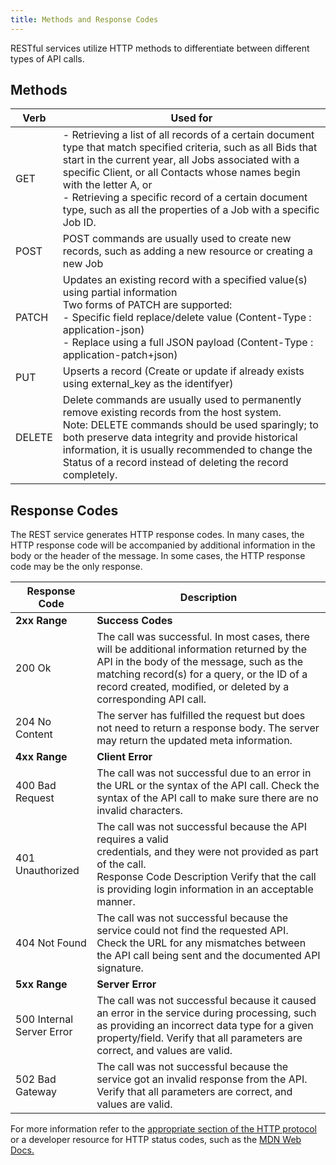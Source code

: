 ```yaml
---
title: Methods and Response Codes
---
```


RESTful services utilize HTTP methods to differentiate between different types of API calls.

## Methods

| Verb   | Used for                                                                                                                                                                                                                                                                                                                                                                    |
| ------ | --------------------------------------------------------------------------------------------------------------------------------------------------------------------------------------------------------------------------------------------------------------------------------------------------------------------------------------------------------------------------- |
| GET    | - Retrieving a list of all records of a certain document type that match specified criteria, such as all Bids that start in the current year, all Jobs associated with a specific Client, or all Contacts whose names begin with the letter A, or<br>- Retrieving a specific record of a certain document type, such as all the properties of a Job with a specific Job ID. |
| POST   | POST commands are usually used to create new records, such as adding a new resource or creating a new Job                                                                                                                                                                                                                                                                   |
| PATCH  | Updates an existing record with a specified value(s) using partial information<br>Two forms of PATCH are supported:<br>- Specific field replace/delete value (Content-Type : application-json)<br>- Replace using a full JSON payload (Content-Type : application-patch+json)                                                                                               |
| PUT    | Upserts a record (Create or update if already exists using external_key as the identifyer)                                                                                                                                                                                                                                                                                  |
| DELETE | Delete commands are usually used to permanently remove existing records from the host system.   <br>Note: DELETE commands should be used sparingly; to both preserve data integrity and provide historical information, it is usually recommended to change the Status of a record instead of deleting the record completely.                                               |

## Response Codes

The REST service generates HTTP response codes. In many cases, the HTTP response code will be accompanied by additional information in the body or the header of the message. In some cases, the HTTP response code may be the only response.


| Response Code             | Description                                                                                                                                                                                                                                               |
| ------------------------- | --------------------------------------------------------------------------------------------------------------------------------------------------------------------------------------------------------------------------------------------------------- |
| **2xx Range**             | **Success Codes**                                                                                                                                                                                                                                         |
| 200 Ok                    | The call was successful. In most cases, there will be additional information returned by the API in the body of the message, such as the matching record(s) for a query, or the ID of a record created, modified, or deleted by a corresponding API call. |
| 204 No Content            | The server has fulfilled the request but does not need to return a response body. The server may return the updated meta information.                                                                                                                     |
| **4xx Range**             | **Client Error**                                                                                                                                                                                                                                          |
| 400 Bad Request           | The call was not successful due to an error in the URL or the syntax of the API call. Check the syntax of the API call to make sure there are no invalid characters.                                                                                      |
| 401 Unauthorized          | The call was not successful because the API requires a valid<br>credentials, and they were not provided as part of the call.<br>Response Code Description Verify that the call is providing login information in an acceptable manner.                    |
| 404 Not Found             | The call was not successful because the service could not find the requested API. Check the URL for any mismatches between the API call being sent and the documented API signature.                                                                      |
| **5xx Range**             | **Server Error**                                                                                                                                                                                                                                          |
| 500 Internal Server Error | The call was not successful because it caused an error in the service during processing, such as providing an incorrect data type for a given property/field. Verify that all parameters are correct, and values are valid.                               |
| 502 Bad Gateway           | The call was not successful because the service got an invalid response from the API. Verify that all parameters are correct, and values are valid.                                                                                                       |

For more information refer to the [appropriate section of the HTTP protocol](https://www.rfc-editor.org/rfc/rfc9110.html) or a developer resource for HTTP status codes, such as the [MDN Web Docs.](https://developer.mozilla.org/en-US/docs/Web/HTTP/Status)
